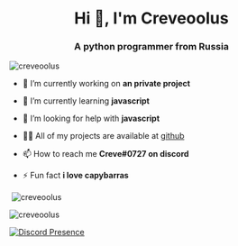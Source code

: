 <h1 align="center">Hi 👋, I'm Creveoolus</h1>
<h3 align="center">A python programmer from Russia</h3>

<p align="left"> <img src="https://komarev.com/ghpvc/?username=creveoolus&label=Profile%20views&color=0e75b6&style=flat" alt="creveoolus" /> </p>


- 🔭 I’m currently working on **an private project**

- 🌱 I’m currently learning **javascript**

- 🤝 I’m looking for help with **javascript**

- 👨‍💻 All of my projects are available at [github](github)

- 📫 How to reach me **Creve#0727 on discord**

- ⚡ Fun fact **i love capybarras**

</p>

<p>&nbsp;<img align="center" src="https://github-readme-stats.vercel.app/api?username=creveoolus&show_icons=true&locale=en&theme=vision-friendly-dark" alt="creveoolus" /></p>

<p><img align="center" src="https://github-readme-streak-stats.herokuapp.com/?user=creveoolus&theme=vision-friendly-dark" alt="creveoolus" /></p>

[![Discord Presence](https://lanyard.cnrad.dev/api/852783057287249931)](https://discord.com/users/852783057287249931)

